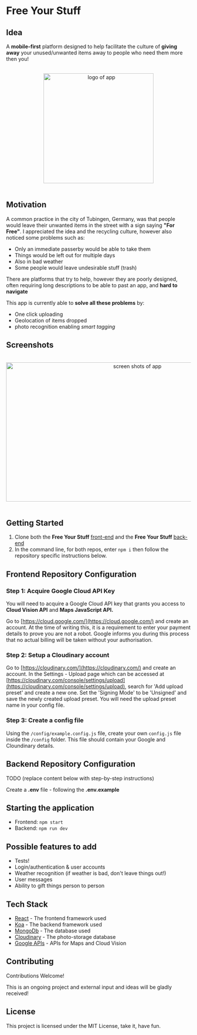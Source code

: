 # Free Your Stuff

## Idea

A **mobile-first** platform designed to help facilitate the culture of **giving away** your unused/unwanted items away to people who need them more then you!

<br>
<center>
<img src="https://res.cloudinary.com/dh9xnvxbz/image/upload/v1535125076/LogoBigo2.png" alt="logo of app" width="300" height="300" >
</center>
<br>

## Motivation

A common practice in the city of Tubingen, Germany, was that people would leave their unwanted items in the street with a sign saying **"For Free"**. I appreciated the idea and the recycling culture, however also noticed some problems such as:

* Only an immediate passerby would be able to take them
* Things would be left out for multiple days
* Also in bad weather
* Some people would leave undesirable stuff (trash)

There are platforms that try to help, however they are poorly designed, often requiring long descriptions to be able to past an app, and **hard to navigate**

This app is currently able to **solve all these problems** by:

* One click uploading
* Geolocation of items dropped
* photo recognition enabling *smart tagging*

## Screenshots
<br>
<center>
<img src="https://res.cloudinary.com/dh9xnvxbz/image/upload/v1535129728/mobis2.png" alt="screen shots of app" width="700" height="380" >
</center>
<br>

## Getting Started

1. Clone both the **Free Your Stuff** [front-end](https://github.com/OliWalker/FreeYourStuff-FE/) and the **Free Your Stuff** [back-end](https://github.com/OliWalker/FreeYourStuff-BE)
2. In the command line, for both repos, enter `npm i` then follow the repository specific instructions below.

## Frontend Repository Configuration

### Step 1: Acquire Google Cloud API Key

You will need to acquire a Google Cloud API key that grants you access to **Cloud Vision API** and **Maps JavaScript API.**

Go to [https://cloud.google.com/](https://cloud.google.com/) and create an account. At the time of writing this, it is a requirement to enter your payment details to prove you are not a robot. Google informs you during this process that no actual billing will be taken without your authorisation.

### Step 2: Setup a Cloudinary account

Go to [https://cloudinary.com/](https://cloudinary.com/) and create an account. In the Settings - Upload page which can be accessed at [https://cloudinary.com/console/settings/upload](https://cloudinary.com/console/settings/upload), search for 'Add upload preset' and create a new one. Set the 'Signing Mode' to be 'Unsigned' and save the newly created upload preset. You will need the upload preset name in your config file.

### Step 3: Create a config file

Using the `/config/example.config.js` file, create your own `config.js` file inside the `/config` folder. This file should contain your Google and Cloundinary details.

## Backend Repository Configuration

TODO (replace content below with step-by-step instructions)

Create a **.env** file - following the **.env.example**

## Starting the application

- Frontend: `npm start`
- Backend: `npm run dev`

## Possible features to add

* Tests!
* Login/authentication & user accounts
* Weather recognition (if weather is bad, don't leave things out!)
* User messages
* Ability to gift things person to person

## Tech Stack

* [React](https://reactjs.org/) - The frontend framework used
* [Koa](https://koajs.com/) - The backend framework used
* [MongoDb](https://www.mongodb.com) - The database used
* [Cloudinary](https://cloudinary.com) - The photo-storage database
* [Google APIs](https://console.cloud.google.com) - APIs for Maps and Cloud Vision

## Contributing

Contributions Welcome!

This is an ongoing project and external input and ideas will be gladly received!

## License

This project is licensed under the MIT License, take it, have fun.
